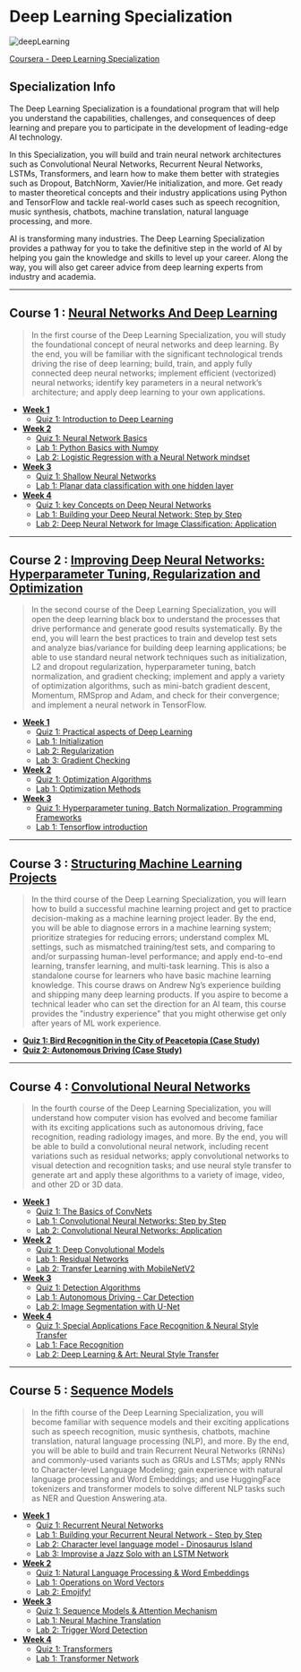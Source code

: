 # Deep Learning Specialization
![deepLearning](https://github.com/narima18/Deep-Learning-Specialization/assets/74022076/bb4fcfdd-c262-437d-8805-fc823750e401)

[Coursera - Deep Learning Specialization](https://www.coursera.org/specializations/deep-learning)


## Specialization Info
The Deep Learning Specialization is a foundational program that will help you understand the capabilities, challenges, and consequences of deep learning and prepare you to participate in the development of leading-edge AI technology. 

In this Specialization, you will build and train neural network architectures such as Convolutional Neural Networks, Recurrent Neural Networks, LSTMs, Transformers, and learn how to make them better with strategies such as Dropout, BatchNorm, Xavier/He initialization, and more. Get ready to master theoretical concepts and their industry applications using Python and TensorFlow and tackle real-world cases such as speech recognition, music synthesis, chatbots, machine translation, natural language processing, and more.

AI is transforming many industries. The Deep Learning Specialization provides a pathway for you to take the definitive step in the world of AI by helping you gain the knowledge and skills to level up your career. Along the way, you will also get career advice from deep learning experts from industry and academia.
<hr/>


## Course 1 : [Neural Networks And Deep Learning](https://github.com/narima18/Deep-Learning-Specialization/tree/170e4b1baed0e878777080bc737256ef98ea6bff/Neural%20Networks%20and%20Deep%20Learning)
> In the first course of the Deep Learning Specialization, you will study the foundational concept of neural networks and deep learning. 
> By the end, you will be familiar with the significant technological trends driving the rise of deep learning; build, train, and apply fully connected deep neural networks; implement efficient (vectorized) neural networks; identify key parameters in a neural network’s architecture; and apply deep learning to your own applications.

- [<b> Week 1 </b> ](https://github.com/narima18/Deep-Learning-Specialization/tree/c6e8602c672da371a038f4fb2f0f178c3880708e/Neural%20Networks%20and%20Deep%20Learning/Week%201)
  - [Quiz 1: Introduction to Deep Learning](https://github.com/narima18/Deep-Learning-Specialization/tree/c6e8602c672da371a038f4fb2f0f178c3880708e/Neural%20Networks%20and%20Deep%20Learning/Week%201/Q1%20Introduction%20to%20Deep%20Learning)
- [<b> Week 2 </b> ](https://github.com/narima18/Deep-Learning-Specialization/tree/1d15bb714149cf49b411d537d0c179a8a1cf50a0/Neural%20Networks%20and%20Deep%20Learning/Week%202)
  - [Quiz 1: Neural Network Basics](https://github.com/narima18/Deep-Learning-Specialization/tree/1d15bb714149cf49b411d537d0c179a8a1cf50a0/Neural%20Networks%20and%20Deep%20Learning/Week%202/Q1%20Neural%20Network%20Basics)
  - [Lab 1: Python Basics with Numpy](https://github.com/narima18/Deep-Learning-Specialization/blob/1d15bb714149cf49b411d537d0c179a8a1cf50a0/Neural%20Networks%20and%20Deep%20Learning/Week%202/Python_Basics_with_Numpy.ipynb)
  - [Lab 2: Logistic Regression with a Neural Network mindset](https://github.com/narima18/Deep-Learning-Specialization/blob/1d15bb714149cf49b411d537d0c179a8a1cf50a0/Neural%20Networks%20and%20Deep%20Learning/Week%202/Logistic_Regression_with_a_Neural_Network_mindset.ipynb)
- [<b> Week 3 </b> ](https://github.com/narima18/Deep-Learning-Specialization/tree/5b6bfe2c051014190680b1218cbecb6db8d65d81/Neural%20Networks%20and%20Deep%20Learning/Week%203)
  - [Quiz 1: Shallow Neural Networks](https://github.com/narima18/Deep-Learning-Specialization/tree/5b6bfe2c051014190680b1218cbecb6db8d65d81/Neural%20Networks%20and%20Deep%20Learning/Week%203/Q1%20Shallow%20Neural%20Networks)
  - [Lab 1: Planar data classification with one hidden layer](https://github.com/narima18/Deep-Learning-Specialization/blob/5b6bfe2c051014190680b1218cbecb6db8d65d81/Neural%20Networks%20and%20Deep%20Learning/Week%203/Planar_data_classification_with_one_hidden_layer.ipynb)    
- [<b> Week 4 </b> ](https://github.com/narima18/Deep-Learning-Specialization/tree/5b6bfe2c051014190680b1218cbecb6db8d65d81/Neural%20Networks%20and%20Deep%20Learning/Week%204)
  - [Quiz 1: key Concepts on Deep Neural Networks](https://github.com/narima18/Deep-Learning-Specialization/tree/5b6bfe2c051014190680b1218cbecb6db8d65d81/Neural%20Networks%20and%20Deep%20Learning/Week%204/Q1%20Key%20Concepts%20on%20Deep%20Neural%20Networks)
  - [Lab 1: Building your Deep Neural Network: Step by Step](https://github.com/narima18/Deep-Learning-Specialization/blob/5b6bfe2c051014190680b1218cbecb6db8d65d81/Neural%20Networks%20and%20Deep%20Learning/Week%204/Building_your_Deep_Neural_Network_Step_by_Step.ipynb)
  - [Lab 2: Deep Neural Network for Image Classification: Application](https://github.com/narima18/Deep-Learning-Specialization/blob/5b6bfe2c051014190680b1218cbecb6db8d65d81/Neural%20Networks%20and%20Deep%20Learning/Week%204/Deep%20Neural%20Network%20-%20Application.ipynb)
<hr/>

## Course 2 : [Improving Deep Neural Networks: Hyperparameter Tuning, Regularization and Optimization](https://github.com/narima18/Deep-Learning-Specialization/tree/5fd8f30d5b18effb7f7c9359b2e06a24e0b2db55/Improving%20Deep%20Neural%20Networks%20Hyperparameter%20Tuning%20Regularization%20and%20Optimization)
>In the second course of the Deep Learning Specialization, you will open the deep learning black box to understand the processes that drive performance and generate good results systematically. 
>By the end, you will learn the best practices to train and develop test sets and analyze bias/variance for building deep learning applications; be able to use standard neural network techniques such as initialization, L2 and dropout regularization, hyperparameter tuning, batch normalization, and gradient checking; implement and apply a variety of optimization algorithms, such as mini-batch gradient descent, Momentum, RMSprop and Adam, and check for their convergence; and implement a neural network in TensorFlow.

- [<b> Week 1 </b> ](https://github.com/narima18/Deep-Learning-Specialization/tree/5fd8f30d5b18effb7f7c9359b2e06a24e0b2db55/Improving%20Deep%20Neural%20Networks%20Hyperparameter%20Tuning%20Regularization%20and%20Optimization/Week%201)
  - [Quiz 1: Practical aspects of Deep Learning](https://github.com/narima18/Deep-Learning-Specialization/tree/5fd8f30d5b18effb7f7c9359b2e06a24e0b2db55/Improving%20Deep%20Neural%20Networks%20Hyperparameter%20Tuning%20Regularization%20and%20Optimization/Week%201/Q1%20Practical%20aspects%20of%20Deep%20Learning)
  - [Lab 1: Initialization](https://github.com/narima18/Deep-Learning-Specialization/blob/5fd8f30d5b18effb7f7c9359b2e06a24e0b2db55/Improving%20Deep%20Neural%20Networks%20Hyperparameter%20Tuning%20Regularization%20and%20Optimization/Week%201/Initialization.ipynb)
  - [Lab 2: Regularization](https://github.com/narima18/Deep-Learning-Specialization/blob/5fd8f30d5b18effb7f7c9359b2e06a24e0b2db55/Improving%20Deep%20Neural%20Networks%20Hyperparameter%20Tuning%20Regularization%20and%20Optimization/Week%201/Regularization.ipynb) 
  - [Lab 3: Gradient Checking](https://github.com/narima18/Deep-Learning-Specialization/blob/5fd8f30d5b18effb7f7c9359b2e06a24e0b2db55/Improving%20Deep%20Neural%20Networks%20Hyperparameter%20Tuning%20Regularization%20and%20Optimization/Week%201/Gradient_Checking.ipynb)
- [<b> Week 2 </b> ](https://github.com/narima18/Deep-Learning-Specialization/tree/5fd8f30d5b18effb7f7c9359b2e06a24e0b2db55/Improving%20Deep%20Neural%20Networks%20Hyperparameter%20Tuning%20Regularization%20and%20Optimization/Week%202)
  - [Quiz 1: Optimization Algorithms](https://github.com/narima18/Deep-Learning-Specialization/tree/5fd8f30d5b18effb7f7c9359b2e06a24e0b2db55/Improving%20Deep%20Neural%20Networks%20Hyperparameter%20Tuning%20Regularization%20and%20Optimization/Week%202/Q1%20Optimization%20Algorithms)
  - [Lab 1: Optimization Methods](https://github.com/narima18/Deep-Learning-Specialization/blob/5fd8f30d5b18effb7f7c9359b2e06a24e0b2db55/Improving%20Deep%20Neural%20Networks%20Hyperparameter%20Tuning%20Regularization%20and%20Optimization/Week%202/Optimization_methods.ipynb)
- [<b> Week 3 </b> ](https://github.com/narima18/Deep-Learning-Specialization/tree/5fd8f30d5b18effb7f7c9359b2e06a24e0b2db55/Improving%20Deep%20Neural%20Networks%20Hyperparameter%20Tuning%20Regularization%20and%20Optimization/Week%203)
  - [Quiz 1: Hyperparameter tuning, Batch Normalization, Programming Frameworks](https://github.com/narima18/Deep-Learning-Specialization/tree/a657fb6567b07e33534fc6392101cf8b94fbaf9c/Improving%20Deep%20Neural%20Networks%20Hyperparameter%20Tuning%20Regularization%20and%20Optimization/Week%203/Q1%20Hyperparameter%20tuning%2C%20Batch%20Normalization%2C%20Programming%20Frameworks)
  - [Lab 1: Tensorflow introduction](https://github.com/narima18/Deep-Learning-Specialization/blob/5fd8f30d5b18effb7f7c9359b2e06a24e0b2db55/Improving%20Deep%20Neural%20Networks%20Hyperparameter%20Tuning%20Regularization%20and%20Optimization/Week%203/Tensorflow_introduction.ipynb)
<hr/>

## Course 3 : [Structuring Machine Learning Projects](https://github.com/narima18/Deep-Learning-Specialization/tree/a657fb6567b07e33534fc6392101cf8b94fbaf9c/Structuring%20Machine%20Learning%20Projects)
>In the third course of the Deep Learning Specialization, you will learn how to build a successful machine learning project and get to practice decision-making as a machine learning project leader. 
>By the end, you will be able to diagnose errors in a machine learning system; prioritize strategies for reducing errors; understand complex ML settings, such as mismatched training/test sets, and comparing to and/or surpassing human-level performance; and apply end-to-end learning, transfer learning, and multi-task learning.
>This is also a standalone course for learners who have basic machine learning knowledge. This course draws on Andrew Ng’s experience building and shipping many deep learning products. If you aspire to become a technical leader who can set the direction for an AI team, this course provides the "industry experience" that you might otherwise get only after years of ML work experience.

- [<b> Quiz 1: Bird Recognition in the City of Peacetopia (Case Study) </b> ](https://github.com/narima18/Deep-Learning-Specialization/tree/a657fb6567b07e33534fc6392101cf8b94fbaf9c/Structuring%20Machine%20Learning%20Projects/Bird%20Recognition%20in%20the%20City%20of%20Peacetopia%20(Case%20Study))
- [<b> Quiz 2: Autonomous Driving (Case Study) </b> ](https://github.com/narima18/Deep-Learning-Specialization/tree/a657fb6567b07e33534fc6392101cf8b94fbaf9c/Structuring%20Machine%20Learning%20Projects/Autonomous%20Driving%20(Case%20Study))
<hr/>

## Course 4 : [Convolutional Neural Networks](https://github.com/narima18/Deep-Learning-Specialization/tree/ed05150a8e6215f9d133068eb6e512fd0f763736/Convolutional%20Neural%20Networks)
>In the fourth course of the Deep Learning Specialization, you will understand how computer vision has evolved and become familiar with its exciting applications such as autonomous driving, face recognition, reading radiology images, and more.
>By the end, you will be able to build a convolutional neural network, including recent variations such as residual networks; apply convolutional networks to visual detection and recognition tasks; and use neural style transfer to generate art and apply these algorithms to a variety of image, video, and other 2D or 3D data. 

- [<b> Week 1 </b> ](https://github.com/narima18/Deep-Learning-Specialization/tree/ed05150a8e6215f9d133068eb6e512fd0f763736/Convolutional%20Neural%20Networks/Week%201)
  - [Quiz 1: The Basics of ConvNets](https://github.com/narima18/Deep-Learning-Specialization/tree/ed05150a8e6215f9d133068eb6e512fd0f763736/Convolutional%20Neural%20Networks/Week%201/The%20Basics%20of%20ConvNets)
  - [Lab 1: Convolutional Neural Networks: Step by Step](https://github.com/narima18/Deep-Learning-Specialization/blob/ed05150a8e6215f9d133068eb6e512fd0f763736/Convolutional%20Neural%20Networks/Week%201/Convolution_model_Step_by_Step_v1.ipynb)
  - [Lab 2: Convolutional Neural Networks: Application](https://github.com/narima18/Deep-Learning-Specialization/blob/ed05150a8e6215f9d133068eb6e512fd0f763736/Convolutional%20Neural%20Networks/Week%201/Convolution_model_Application.ipynb)
- [<b> Week 2 </b> ](https://github.com/narima18/Deep-Learning-Specialization/tree/ed05150a8e6215f9d133068eb6e512fd0f763736/Convolutional%20Neural%20Networks/Week%202)
  - [Quiz 1: Deep Convolutional Models](https://github.com/narima18/Deep-Learning-Specialization/tree/ed05150a8e6215f9d133068eb6e512fd0f763736/Convolutional%20Neural%20Networks/Week%202/Deep%20Convolutional%20Models)
  - [Lab 1: Residual Networks](https://github.com/narima18/Deep-Learning-Specialization/blob/ed05150a8e6215f9d133068eb6e512fd0f763736/Convolutional%20Neural%20Networks/Week%202/Residual_Networks.ipynb)
  - [Lab 2: Transfer Learning with MobileNetV2](https://github.com/narima18/Deep-Learning-Specialization/blob/ed05150a8e6215f9d133068eb6e512fd0f763736/Convolutional%20Neural%20Networks/Week%202/Transfer_learning_with_MobileNet_v1.ipynb)
- [<b> Week 3 </b> ](https://github.com/narima18/Deep-Learning-Specialization/tree/c84092aee7b83ea42556846deeb334c842d37a5a/Convolutional%20Neural%20Networks/Week%203)
  - [Quiz 1: Detection Algorithms](https://github.com/narima18/Deep-Learning-Specialization/tree/c84092aee7b83ea42556846deeb334c842d37a5a/Convolutional%20Neural%20Networks/Week%203/Detection%20Algorithms)
  - [Lab 1: Autonomous Driving - Car Detection](https://github.com/narima18/Deep-Learning-Specialization/blob/c84092aee7b83ea42556846deeb334c842d37a5a/Convolutional%20Neural%20Networks/Week%203/Autonomous_driving_application_Car_detection.ipynb)
  - [Lab 2: Image Segmentation with U-Net](https://github.com/narima18/Deep-Learning-Specialization/blob/c84092aee7b83ea42556846deeb334c842d37a5a/Convolutional%20Neural%20Networks/Week%203/Image_segmentation_Unet_v2.ipynb)
- [<b> Week 4 </b> ](https://github.com/narima18/Deep-Learning-Specialization/tree/c84092aee7b83ea42556846deeb334c842d37a5a/Convolutional%20Neural%20Networks/Week%204)
  - [Quiz 1: Special Applications Face Recognition & Neural Style Transfer](https://github.com/narima18/Deep-Learning-Specialization/tree/c84092aee7b83ea42556846deeb334c842d37a5a/Convolutional%20Neural%20Networks/Week%204/Special%20Applications%20Face%20Recognition%20%26%20Neural%20Style%20Transfer)
  - [Lab 1: Face Recognition](https://github.com/narima18/Deep-Learning-Specialization/blob/c84092aee7b83ea42556846deeb334c842d37a5a/Convolutional%20Neural%20Networks/Week%204/Face_Recognition.ipynb)
  - [Lab 2: Deep Learning & Art: Neural Style Transfer](https://github.com/narima18/Deep-Learning-Specialization/blob/c84092aee7b83ea42556846deeb334c842d37a5a/Convolutional%20Neural%20Networks/Week%204/Art_Generation_with_Neural_Style_Transfer.ipynb)
<hr/>

## Course 5 : [Sequence Models](https://github.com/narima18/Deep-Learning-Specialization/tree/6912831e16fb1a904e3923cebc5fcade5f7dc1a7/Sequence%20Models)
>In the fifth course of the Deep Learning Specialization, you will become familiar with sequence models and their exciting applications such as speech recognition, music synthesis, chatbots, machine translation, natural language processing (NLP), and more. 
>By the end, you will be able to build and train Recurrent Neural Networks (RNNs) and commonly-used variants such as GRUs and LSTMs; apply RNNs to Character-level Language Modeling; gain experience with natural language processing and Word Embeddings; and use HuggingFace tokenizers and transformer models to solve different NLP tasks such as NER and Question Answering.ata. 

- [<b> Week 1 </b> ](https://github.com/narima18/Deep-Learning-Specialization/tree/6912831e16fb1a904e3923cebc5fcade5f7dc1a7/Sequence%20Models/Week%201)
  - [Quiz 1: Recurrent Neural Networks](https://github.com/narima18/Deep-Learning-Specialization/tree/6912831e16fb1a904e3923cebc5fcade5f7dc1a7/Sequence%20Models/Week%201/Recurrent%20Neural%20Networks)
  - [Lab 1: Building your Recurrent Neural Network - Step by Step](https://github.com/narima18/Deep-Learning-Specialization/blob/6912831e16fb1a904e3923cebc5fcade5f7dc1a7/Sequence%20Models/Week%201/Building_a_Recurrent_Neural_Network_Step_by_Step.ipynb)
  - [Lab 2: Character level language model - Dinosaurus Island](https://github.com/narima18/Deep-Learning-Specialization/blob/6912831e16fb1a904e3923cebc5fcade5f7dc1a7/Sequence%20Models/Week%201/Dinosaurus_Island_Character_level_language_model.ipynb)
  - [Lab 3: Improvise a Jazz Solo with an LSTM Network](https://github.com/narima18/Deep-Learning-Specialization/blob/6912831e16fb1a904e3923cebc5fcade5f7dc1a7/Sequence%20Models/Week%201/Improvise_a_Jazz_Solo_with_an_LSTM_Network_v4.ipynb)
- [<b> Week 2 </b> ](https://github.com/narima18/Deep-Learning-Specialization/tree/4236bc438726490878c18afb866e3d25b4027fd4/Sequence%20Models/Week%202)
  - [Quiz 1: Natural Language Processing & Word Embeddings](https://github.com/narima18/Deep-Learning-Specialization/tree/4236bc438726490878c18afb866e3d25b4027fd4/Sequence%20Models/Week%202/Natural%20Language%20Processing%20%26%20Word%20Embeddings)
  - [Lab 1: Operations on Word Vectors](https://github.com/narima18/Deep-Learning-Specialization/blob/4236bc438726490878c18afb866e3d25b4027fd4/Sequence%20Models/Week%202/Operations_on_word_vectors_v2a.ipynb)
  - [Lab 2: Emojify!](https://github.com/narima18/Deep-Learning-Specialization/blob/4236bc438726490878c18afb866e3d25b4027fd4/Sequence%20Models/Week%202/Emoji_v3a.ipynb)
- [<b> Week 3 </b> ](https://github.com/narima18/Deep-Learning-Specialization/tree/4236bc438726490878c18afb866e3d25b4027fd4/Sequence%20Models/Week%203)
  - [Quiz 1: Sequence Models & Attention Mechanism](https://github.com/narima18/Deep-Learning-Specialization/tree/4236bc438726490878c18afb866e3d25b4027fd4/Sequence%20Models/Week%203/Sequence%20Models%20%26%20Attention%20Mechanism)
  - [Lab 1: Neural Machine Translation](https://github.com/narima18/Deep-Learning-Specialization/blob/4236bc438726490878c18afb866e3d25b4027fd4/Sequence%20Models/Week%203/Neural_machine_translation_with_attention_v4a.ipynb)
  - [Lab 2: Trigger Word Detection](https://github.com/narima18/Deep-Learning-Specialization/blob/4236bc438726490878c18afb866e3d25b4027fd4/Sequence%20Models/Week%203/Trigger_word_detection_v2a.ipynb)
- [<b> Week 4 </b> ](https://github.com/narima18/Deep-Learning-Specialization/tree/622d2218cff8b517ce90c045c983ba54b1f73c61/Sequence%20Models/Week%204)
  - [Quiz 1: Transformers](https://github.com/narima18/Deep-Learning-Specialization/tree/622d2218cff8b517ce90c045c983ba54b1f73c61/Sequence%20Models/Week%204/Transformers)
  - [Lab 1: Transformer Network](https://github.com/narima18/Deep-Learning-Specialization/blob/622d2218cff8b517ce90c045c983ba54b1f73c61/Sequence%20Models/Week%204/C5_W4_A1_Transformer_Subclass_v1.ipynb)
